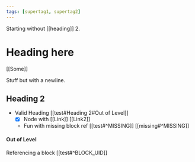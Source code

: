 ```yaml
---
tags: [supertag1, supertag2]
---
```

Starting without [[heading]] 2.
# Heading here

[[Some]]

Stuff but with
a newline.

## Heading 2

- Valid Heading [[test#Heading 2#Out of Level]]
    - [x] Node with [[Link]] [[Link2]]
  - Fun with missing block ref [[test#^MISSING]] [[missing#^MISSING]]

#### Out of Level

Referencing a block [[test#^BLOCK_UID]]
